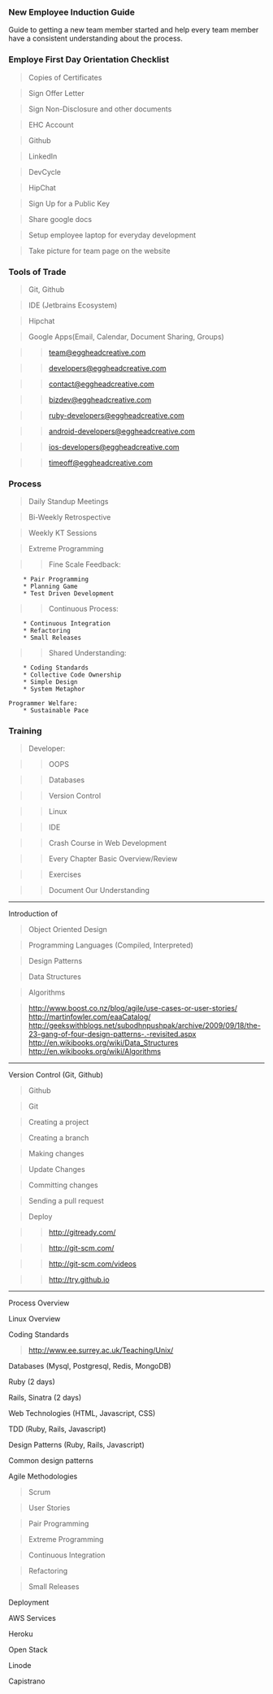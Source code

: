 ### New Employee Induction Guide
Guide to getting a new team member started and help every team member have a consistent understanding about the process.

### Employe First Day Orientation Checklist
>Copies of Certificates

>Sign Offer Letter

>Sign Non-Disclosure and other documents

>EHC Account

>Github

>LinkedIn

>DevCycle

>HipChat

>Sign Up for a Public Key

>Share google docs

>Setup employee laptop for everyday development

>Take picture for team page on the website

### Tools of Trade
>Git, Github

>IDE (Jetbrains Ecosystem)

>Hipchat

>Google Apps(Email, Calendar, Document Sharing, Groups)

>>team@eggheadcreative.com

>>developers@eggheadcreative.com

>>contact@eggheadcreative.com

>>bizdev@eggheadcreative.com

>>ruby-developers@eggheadcreative.com

>>android-developers@eggheadcreative.com

>>ios-developers@eggheadcreative.com

>>timeoff@eggheadcreative.com

### Process
>Daily Standup Meetings

>Bi-Weekly Retrospective

>Weekly KT Sessions

>Extreme Programming


>> Fine Scale Feedback:
>>
		* Pair Programming
		* Planning Game
		* Test Driven Development

>> Continuous Process:
>>
		* Continuous Integration
		* Refactoring
		* Small Releases

>> Shared Understanding:
>>
		* Coding Standards
		* Collective Code Ownership
		* Simple Design
		* System Metaphor

	Programmer Welfare:
		* Sustainable Pace



### Training

>Developer:

>>OOPS

>>Databases

>>Version Control

>>Linux

>>IDE


>>Crash Course in Web Development

>>Every Chapter Basic Overview/Review

>>Exercises

>>Document Our Understanding

-------
Introduction of

 > Object Oriented Design

 >Programming Languages (Compiled, Interpreted)

 >Design Patterns

 >Data Structures

 >Algorithms

>http://www.boost.co.nz/blog/agile/use-cases-or-user-stories/
>http://martinfowler.com/eaaCatalog/
>http://geekswithblogs.net/subodhnpushpak/archive/2009/09/18/the-23-gang-of-four-design-patterns-.-revisited.aspx
>http://en.wikibooks.org/wiki/Data_Structures
>http://en.wikibooks.org/wiki/Algorithms

-----------
Version Control (Git, Github)

 >Github

 >Git

 >Creating a project

 >Creating a branch

 >Making changes

 >Update Changes

 >Committing changes

 >Sending a pull request

 >Deploy

>>http://gitready.com/

>>http://git-scm.com/

>>http://git-scm.com/videos

>>http://try.github.io

----------


Process Overview

Linux Overview

Coding Standards

>http://www.ee.surrey.ac.uk/Teaching/Unix/


Databases (Mysql, Postgresql, Redis, MongoDB)

Ruby (2 days)

Rails, Sinatra (2 days)

Web Technologies (HTML, Javascript, CSS)

TDD (Ruby, Rails, Javascript)

Design Patterns (Ruby, Rails, Javascript)

Common design patterns

Agile Methodologies

>Scrum

>User Stories

>Pair Programming

>Extreme Programming

>Continuous Integration

>Refactoring

>Small Releases

Deployment

AWS Services

Heroku

Open Stack

Linode

Capistrano



